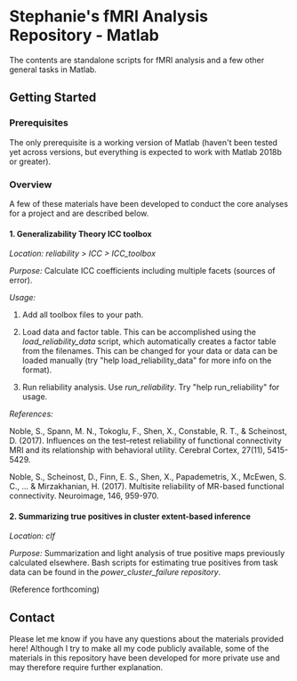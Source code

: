 # Stephanie's fMRI Analysis Repository - Matlab

The contents are standalone scripts for fMRI analysis and a few other general tasks in Matlab.

## Getting Started

### Prerequisites

The only prerequisite is a working version of Matlab (haven't been tested yet across versions, but everything is expected to work with Matlab 2018b or greater).

### Overview

A few of these materials have been developed to conduct the core analyses for a project and are described below.

#### 1. Generalizability Theory ICC toolbox

*Location:* *reliability > ICC > ICC\_toolbox*

*Purpose:* Calculate ICC coefficients including multiple facets (sources of error).

*Usage:*

1. Add all toolbox files to your path.

2. Load data and factor table. This can be accomplished using the *load\_reliability\_data* script, which automatically creates a factor table from the filenames. This can be changed for your data or data can be loaded manually (try "help load\_reliability\_data" for more info on the format). 

3. Run reliability analysis. Use *run\_reliability*. Try "help run\_reliability" for usage.

*References:* 

Noble, S., Spann, M. N., Tokoglu, F., Shen, X., Constable, R. T., & Scheinost, D. (2017). Influences on the test–retest reliability of functional connectivity MRI and its relationship with behavioral utility. Cerebral Cortex, 27(11), 5415-5429.

Noble, S., Scheinost, D., Finn, E. S., Shen, X., Papademetris, X., McEwen, S. C., ... & Mirzakhanian, H. (2017). Multisite reliability of MR-based functional connectivity. Neuroimage, 146, 959-970.

#### 2. Summarizing true positives in cluster extent-based inference

*Location:* *clf*

*Purpose:* Summarization and light analysis of true positive maps previously calculated elsewhere. Bash scripts for estimating true positives from task data can be found in the *power\_cluster\_failure repository*.

(Reference forthcoming) 



## Contact

Please let me know if you have any questions about the materials provided here! Although I try to make all my code publicly available, some of the materials in this repository have been developed for more private use and may therefore require further explanation.



